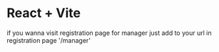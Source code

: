 # React + Vite

if you wanna visit registration page for manager just add to your url in registration page '/manager'